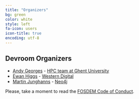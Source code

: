 ```yaml
---
title: "Organizers"
bg: green
color: white
style: left
fa-icon: users
icon-title: true
encoding: utf-8
---
```


## Devroom Organizers

* [Andy Georges](https://github.com/iktovian) - [HPC team at Ghent University](https://www.vscentrum.be/)
* [Ewan Higgs](https://github.com/ehiggs) - [Western Digital](http://www.wdc.com)
* [Martin Junghanns](https://github.com/s1ck) - [Neo4j](http://www.neo4j.com)

Please, take a moment to read the [FOSDEM Code of Conduct](https://fosdem.org/2023/practical/conduct/).
